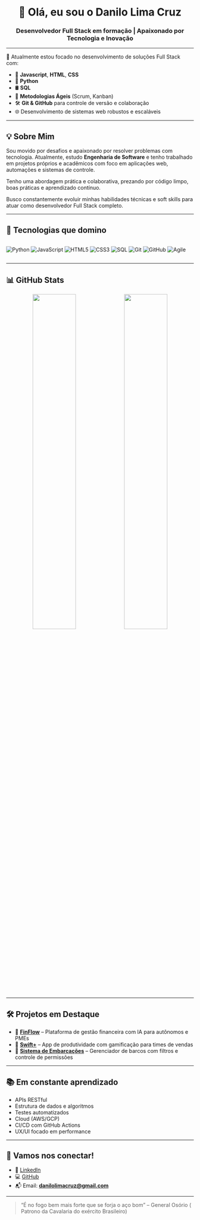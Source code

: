 <h1 align="center">👋 Olá, eu sou o Danilo Lima Cruz</h1>
<h3 align="center">Desenvolvedor Full Stack em formação | Apaixonado por Tecnologia e Inovação</h3>

---

🔭 Atualmente estou focado no desenvolvimento de soluções Full Stack com:

- 🚀 **Javascript**, **HTML**, **CSS**
- 🐍 **Python**
- 🛢️ **SQL**
- 🧠 **Metodologias Ágeis** (Scrum, Kanban)
- 🛠️ **Git & GitHub** para controle de versão e colaboração
- 🌐 Desenvolvimento de sistemas web robustos e escaláveis

---

## 💡 Sobre Mim

Sou movido por desafios e apaixonado por resolver problemas com tecnologia. Atualmente, estudo **Engenharia de Software** e tenho trabalhado em projetos próprios e acadêmicos com foco em aplicações web, automações e sistemas de controle.  

Tenho uma abordagem prática e colaborativa, prezando por código limpo, boas práticas e aprendizado contínuo.  

Busco constantemente evoluir minhas habilidades técnicas e soft skills para atuar como desenvolvedor Full Stack completo.

---

## 🧠 Tecnologias que domino

<div style="display: flex; flex-wrap: wrap; gap: 10px;">
  
![Python](https://img.shields.io/badge/Python-3776AB?style=for-the-badge&logo=python&logoColor=white)
![JavaScript](https://img.shields.io/badge/JavaScript-F7DF1E?style=for-the-badge&logo=javascript&logoColor=black)
![HTML5](https://img.shields.io/badge/HTML5-E34F26?style=for-the-badge&logo=html5&logoColor=white)
![CSS3](https://img.shields.io/badge/CSS3-1572B6?style=for-the-badge&logo=css3&logoColor=white)
![SQL](https://img.shields.io/badge/SQL-336791?style=for-the-badge&logo=postgresql&logoColor=white)
![Git](https://img.shields.io/badge/Git-F05032?style=for-the-badge&logo=git&logoColor=white)
![GitHub](https://img.shields.io/badge/GitHub-181717?style=for-the-badge&logo=github&logoColor=white)
![Agile](https://img.shields.io/badge/Agile-02569B?style=for-the-badge&logo=agile&logoColor=white)

</div>

---

## 📊 GitHub Stats

<p align="center">
  <img width="48%" src="https://github-readme-stats.vercel.app/api?username=danilolimacruz&show_icons=true&theme=github_dark&hide_border=true" />
  <img width="48%" src="https://github-readme-streak-stats.herokuapp.com/?user=danilolimacruz&theme=github-dark&hide_border=true" />
</p>

---

## 🛠️ Projetos em Destaque

- 🔗 [**FinFlow**](https://github.com/danilolimacruz/finflow) – Plataforma de gestão financeira com IA para autônomos e PMEs
- 🔗 [**Swift+**](https://github.com/danilolimacruz/swiftplus) – App de produtividade com gamificação para times de vendas
- 🔗 [**Sistema de Embarcações**](https://github.com/danilolimacruz/embarcacoes) – Gerenciador de barcos com filtros e controle de permissões

---

## 📚 Em constante aprendizado

- APIs RESTful
- Estrutura de dados e algoritmos
- Testes automatizados
- Cloud (AWS/GCP)
- CI/CD com GitHub Actions
- UX/UI focado em performance

---

## 🤝 Vamos nos conectar!

- 💼 [LinkedIn](https://www.linkedin.com/in/danilolimacruz/)
- 💻 [GitHub](https://github.com/danilolimacruz)
- 📬 Email: **danilolimacruz@gmail.com**

---

> “É no fogo bem mais forte que se forja o aço bom” – General Osório ( Patrono da Cavalaria do exército Brasileiro)

